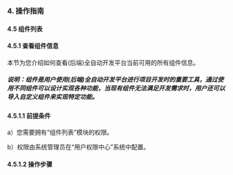 ### 4. 操作指南

#### 4.5 组件列表

#### 4.5.1 查看组件信息

本节为您介绍如何查看(后端)全自动开发平台当前可用的所有组件信息。

##### 说明：组件是用户使用(后端)全自动开发平台进行项目开发时的重要工具，通过使用不同组件可以设计实现各种功能，当现有组件无法满足开发需求时，用户还可以导入自定义组件来实现特定功能。

#### 4.5.1.1 前提条件

a）您需要拥有“组件列表”模块的权限。

b）权限由系统管理员在“用户权限中心”系统中配置。

#### 4.5.1.2 操作步骤
